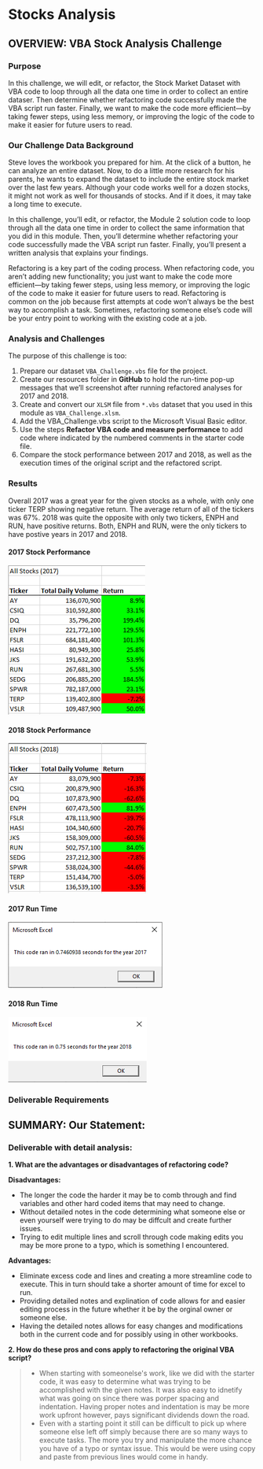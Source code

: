 # Stocks Analysis

## OVERVIEW: VBA Stock Analysis Challenge

### Purpose
In this challenge, we will edit, or refactor, the Stock Market Dataset with VBA code to loop through all the data one time in order to collect an entire dataser. Then determine whether refactoring code successfully made the VBA script run faster. Finally, we want to make the code more efficient—by taking fewer steps, using less memory, or improving the logic of the code to make it easier for future users to read. 

### Our Challenge Data Background
Steve loves the workbook you prepared for him. At the click of a button, he can analyze an entire dataset. Now, to do a little more research for his parents, he wants to expand the dataset to include the entire stock market over the last few years. Although your code works well for a dozen stocks, it might not work as well for thousands of stocks. And if it does, it may take a long time to execute.

In this challenge, you’ll edit, or refactor, the Module 2 solution code to loop through all the data one time in order to collect the same information that you did in this module. Then, you’ll determine whether refactoring your code successfully made the VBA script run faster. Finally, you’ll present a written analysis that explains your findings.

Refactoring is a key part of the coding process. When refactoring code, you aren’t adding new functionality; you just want to make the code more efficient—by taking fewer steps, using less memory, or improving the logic of the code to make it easier for future users to read. Refactoring is common on the job because first attempts at code won’t always be the best way to accomplish a task. Sometimes, refactoring someone else’s code will be your entry point to working with the existing code at a job.

### Analysis and Challenges
The purpose of this challenge is too:

1. Prepare our dataset `VBA_Challenge.vbs` file for the project.
2. Create our resources folder in **GitHub** to hold the run-time pop-up messages that we’ll screenshot after running refactored analyses for 2017 and 2018.
3. Create and convert our `XLSM` file from `*.vbs` dataset that you used in this module as `VBA_Challenge.xlsm`.
4. Add the VBA_Challenge.vbs script to the Microsoft Visual Basic editor.
5. Use the steps **Refactor VBA code and measure performance** to add code where indicated by the numbered comments in the starter code file.
6. Compare the stock performance between 2017 and 2018, as well as the execution times of the original script and the refactored script.

### Results 

Overall 2017 was a great year for the given stocks as a whole, with only one ticker TERP showing negative return. The average return of all of the tickers was 67%. 2018 was quite the opposite with only two tickers, ENPH and RUN, have positive returns. Both, ENPH and RUN, were the only tickers to have postive years in 2017 and 2018. 

#### 2017 Stock Performance

![2017 Performance](Resources/2017_Stock_Performance.png)

#### 2018 Stock Performance

![2018 Performance](Resources/2018_Stock_Performance.png)

#### 2017 Run Time
![2017 Run Time](Resources/VBA_Challenge_2017.png)

#### 2018 Run Time
![2018 Run Time](Resources/VBA_Challenge_2018.png)

### Deliverable Requirements

## SUMMARY: Our Statement:

### Deliverable with detail analysis:
**1. What are the advantages or disadvantages of refactoring code?**

**Disadvantages:**
- The longer the code the harder it may be to comb through and find variables and other hard coded items that may need to change.
- Without detailed notes in the code determining what someone else or even yourself were trying to do may be diffcult and create further issues. 
- Trying to edit multiple lines and scroll through code making edits you may be more prone to a typo, which is something I encountered.

**Advantages:**
- Eliminate excess code and lines and creating a more streamline code to execute. This in turn should take a shorter amount of time for excel to run.
- Providing detailed notes and explination of code allows for and easier editing process in the future whether it be by the orginal owner or someone else.
- Having the detailed notes allows for easy changes and modifications both in the current code and for possibly using in other workbooks. 

**2. How do these pros and cons apply to refactoring the original VBA script?**

> - When starting with someonelse's work, like we did with the starter code, it was easy to determine what was trying to be accomplished with the given notes. It was also easy to idnetify what was going on since there was porper spacing and indentation. Having proper notes and indentation is may be more work upfront however, pays significant dividends down the road. 
> - Even with a starting point it still can be difficult to pick up where someone else left off simply because there are so many ways to execute tasks. The more you try and manipulate the more chance you have of a typo or syntax issue. This would be were using copy and paste from previous lines would come in handy. 


